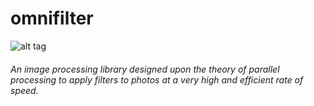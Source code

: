 # omnifilter
![alt tag](https://travis-ci.org/ocgears/omnifilter.svg?branch=master)
###### An image processing library designed upon the theory of parallel processing to apply filters to photos at a very high and efficient rate of speed.
